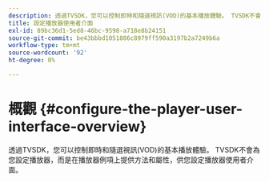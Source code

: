 ```yaml
---
description: 透過TVSDK，您可以控制即時和隨選視訊(VOD)的基本播放體驗。 TVSDK不會為您設定播放器，而是在播放器例項上提供方法和屬性，供您設定播放器使用者介面。
title: 設定播放器使用者介面
exl-id: 89bc36d1-5ed8-46bc-9598-a718e8b24151
source-git-commit: be43bbbd1051886c8979ff590a3197b2a7249b6a
workflow-type: tm+mt
source-wordcount: '92'
ht-degree: 0%

---
```


# 概觀 {#configure-the-player-user-interface-overview}

透過TVSDK，您可以控制即時和隨選視訊(VOD)的基本播放體驗。 TVSDK不會為您設定播放器，而是在播放器例項上提供方法和屬性，供您設定播放器使用者介面。
